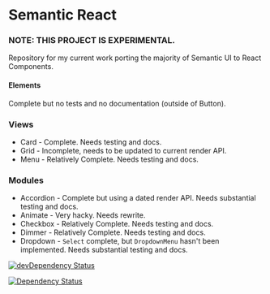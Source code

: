 # Semantic React

### NOTE: THIS PROJECT IS EXPERIMENTAL.

Repository for my current work porting the majority of Semantic UI to React Components. 

#### Elements
Complete but no tests and no documentation (outside of Button).

### Views
* Card - Complete. Needs testing and docs.
* Grid - Incomplete, needs to be updated to current render API.
* Menu - Relatively Complete. Needs testing and docs.

### Modules
* Accordion - Complete but using a dated render API. Needs substantial testing and docs.
* Animate - Very hacky. Needs rewrite.
* Checkbox - Relatively Complete. Needs testing and docs.
* Dimmer - Relatively Complete. Needs testing and docs.
* Dropdown - `Select` complete, but `DropdownMenu` hasn't been implemented. Needs substantial testing and docs.

[![devDependency Status](https://david-dm.org/hallister/semantic-react/dev-status.svg)](https://david-dm.org/hallister/semantic-react#info=devDependencies)

[![Dependency Status](https://david-dm.org/hallister/semantic-react.svg)](https://david-dm.org/hallister/semantic-react)